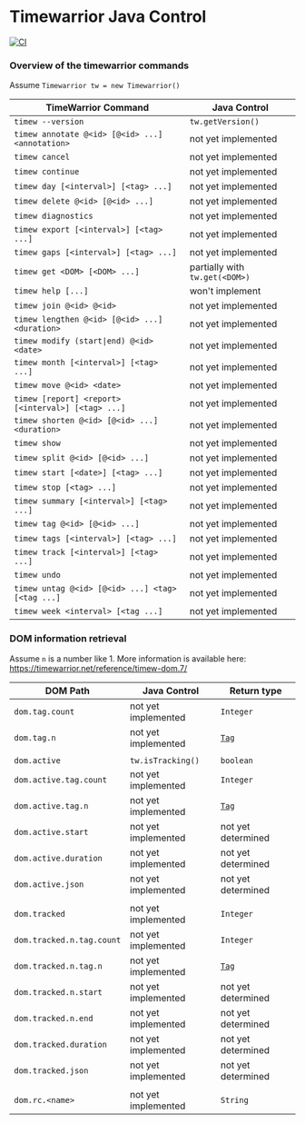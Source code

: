 # Timewarrior Java Control
[![CI](https://github.com/TimothyGillespie/timewarrior-java-control/actions/workflows/main.yml/badge.svg?branch=main)](https://github.com/TimothyGillespie/timewarrior-java-control/actions/workflows/main.yml)

### Overview of the timewarrior commands

Assume `Timewarrior tw = new Timewarrior()`

| TimeWarrior Command | Java Control |
| --- | --- |
| `timew --version` | `tw.getVersion()` |
| `timew annotate @<id> [@<id> ...] <annotation>` | not yet implemented |
| `timew cancel` | not yet implemented |
| `timew continue` | not yet implemented |
| `timew day [<interval>] [<tag> ...]` | not yet implemented |
| `timew delete @<id> [@<id> ...]` | not yet implemented |
| `timew diagnostics` | not yet implemented |
| `timew export [<interval>] [<tag> ...]` | not yet implemented |
| `timew gaps [<interval>] [<tag> ...]` | not yet implemented |
| `timew get <DOM> [<DOM> ...]` | partially with `tw.get(<DOM>)` |
| `timew help [...]` | won't implement |
| `timew join @<id> @<id>` | not yet implemented |
| `timew lengthen @<id> [@<id> ...] <duration>` | not yet implemented |
| <code>timew modify (start&#124;end) @&#60;id&#62; &#60;date&#62;</code> | not yet implemented |
| `timew month [<interval>] [<tag> ...]` | not yet implemented |
| `timew move @<id> <date>` | not yet implemented |
| `timew [report] <report> [<interval>] [<tag> ...]` | not yet implemented |
| `timew shorten @<id> [@<id> ...] <duration>` | not yet implemented |
| `timew show` | not yet implemented |
| `timew split @<id> [@<id> ...]` | not yet implemented |
| `timew start [<date>] [<tag> ...]` | not yet implemented |
| `timew stop [<tag> ...]` | not yet implemented |
| `timew summary [<interval>] [<tag> ...]` | not yet implemented |
| `timew tag @<id> [@<id> ...]` | not yet implemented |
| `timew tags [<interval>] [<tag> ...]` | not yet implemented |
| `timew track [<interval>] [<tag> ...]` | not yet implemented |
| `timew undo` | not yet implemented |
| `timew untag @<id> [@<id> ...] <tag> [<tag ...]` | not yet implemented |
| `timew week <interval> [<tag ...]` | not yet implemented |


### DOM information retrieval

Assume `n` is a number like 1. More information is available here: https://timewarrior.net/reference/timew-dom.7/

| DOM Path | Java Control | Return type |
| --- | --- | --- |
| `dom.tag.count` | not yet implemented | `Integer` |
| `dom.tag.n` | not yet implemented | [`Tag`](https://github.com/TimothyGillespie/timewarrior-java-control/blob/main/src/main/java/eu/gillespie/timewarriorcontrol/Tag.java) |
||
| `dom.active` | `tw.isTracking()` | `boolean` |
| `dom.active.tag.count` | not yet implemented | `Integer` |
| `dom.active.tag.n` | not yet implemented | [`Tag`](https://github.com/TimothyGillespie/timewarrior-java-control/blob/main/src/main/java/eu/gillespie/timewarriorcontrol/Tag.java) |
| `dom.active.start` | not yet implemented | not yet determined |
| `dom.active.duration` | not yet implemented | not yet determined |
| `dom.active.json` | not yet implemented | not yet determined |
||
| `dom.tracked` | not yet implemented | `Integer` |
| `dom.tracked.n.tag.count` | not yet implemented | `Integer` |
| `dom.tracked.n.tag.n` | not yet implemented | [`Tag`](https://github.com/TimothyGillespie/timewarrior-java-control/blob/main/src/main/java/eu/gillespie/timewarriorcontrol/Tag.java) |
| `dom.tracked.n.start` | not yet implemented | not yet determined |
| `dom.tracked.n.end` | not yet implemented | not yet determined |
| `dom.tracked.duration` | not yet implemented | not yet determined |
| `dom.tracked.json` | not yet implemented | not yet determined |
||
| `dom.rc.<name>` | not yet implemented | `String` |
